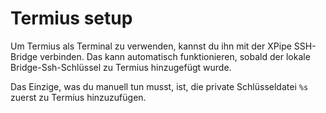 # Termius setup

Um Termius als Terminal zu verwenden, kannst du ihn mit der XPipe SSH-Bridge verbinden. Das kann automatisch funktionieren, sobald der lokale Bridge-Ssh-Schlüssel zu Termius hinzugefügt wurde.

Das Einzige, was du manuell tun musst, ist, die private Schlüsseldatei `%s` zuerst zu Termius hinzuzufügen.